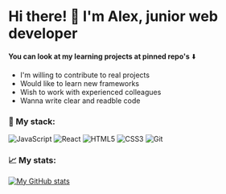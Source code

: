 # Hi there! 👋 I'm Alex, junior web developer

**You can look at my learning projects at pinned repo's** :arrow_down:

- I'm willing to contribute to real projects
- Would like to learn new frameworks
- Wish to work with experienced colleagues
- Wanna write clear and readble code


### 🔨 My stack:

![JavaScript](https://img.shields.io/badge/-JavaScript-black?style=flat-square&logo=javascript)
![React](https://img.shields.io/badge/-React-black?style=flat-square&logo=react)
![HTML5](https://img.shields.io/badge/-HTML5-E34F26?style=flat-square&logo=html5&logoColor=white)
![CSS3](https://img.shields.io/badge/-CSS3-1572B6?style=flat-square&logo=css3)
![Git](https://img.shields.io/badge/-Git-black?style=flat-square&logo=git)

### 📈 My stats:

[![My GitHub stats](https://github-readme-stats.vercel.app/api?username=alzot89&show_icons=true&theme=vue&hide=contribs)](https://github.com/alzot89/github-readme-stats)
